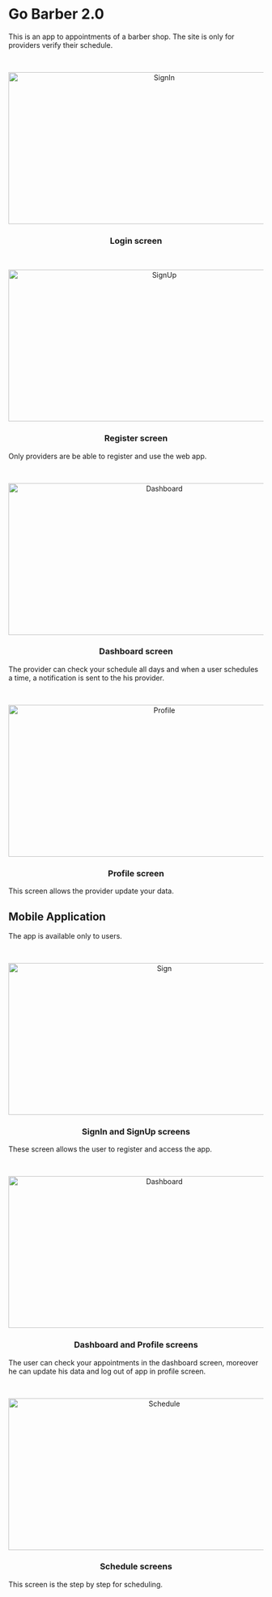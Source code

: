 # Go Barber 2.0

This is an app to appointments of a barber shop. The site is only for providers verify their schedule.

<!-- Login -->
<br />
<p align="center">
  <img src="https://raw.githubusercontent.com/icbertoncelo/GoBarber-2.0/master/web/images/signIn.png" alt="SignIn" width="600" height="300">

  <h3 align="center">Login screen</h3>
</p>

<!-- Register -->
<br />
<p align="center">
  <img src="https://raw.githubusercontent.com/icbertoncelo/GoBarber-2.0/master/web/images/signUp.png" alt="SignUp" width="600" height="300">

  <h3 align="center">Register screen</h3>
</p>

Only providers are be able to register and use the web app.

<!-- Dashboard -->
<br />
<p align="center">
  <img src="https://raw.githubusercontent.com/icbertoncelo/GoBarber-2.0/master/web/images/dashboard.png" alt="Dashboard" width="600" height="300">

  <h3 align="center">Dashboard screen</h3>
</p>

The provider can check your schedule all days and when a user schedules a time, a notification is sent to the his provider.

<!-- Profile -->
<br />
<p align="center">
  <img src="https://raw.githubusercontent.com/icbertoncelo/GoBarber-2.0/master/web/images/profile.png" alt="Profile" width="600" height="300">

  <h3 align="center">Profile screen</h3>
</p>

This screen allows the provider update your data.

## Mobile Application

The app is available only to users.

<br />
<p align="center">
  <img src="https://raw.githubusercontent.com/icbertoncelo/GoBarber-2.0/master/GoBarberApp/images/sign.png" alt="Sign" width="600" height="300">

  <h3 align="center">SignIn and SignUp screens</h3>
</p>

These screen allows the user to register and access the app.

<br />
<p align="center">
  <img src="https://raw.githubusercontent.com/icbertoncelo/GoBarber-2.0/master/GoBarberApp/images/dashboard.png" alt="Dashboard" width="600" height="300">

  <h3 align="center">Dashboard and Profile screens</h3>
</p>

The user can check your appointments in the dashboard screen, moreover he can update his data and log out of app in profile screen.

<br />
<p align="center">
  <img src="https://raw.githubusercontent.com/icbertoncelo/GoBarber-2.0/master/GoBarberApp/images/schedule.png" alt="Schedule" width="600" height="300">

  <h3 align="center">Schedule screens</h3>
</p>

This screen is the step by step for scheduling.
